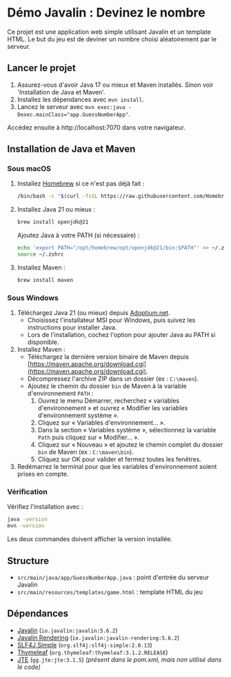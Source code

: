 # Démo Javalin : Devinez le nombre

Ce projet est une application web simple utilisant Javalin et un template HTML. Le but du jeu est de deviner un nombre choisi aléatoirement par le serveur.

## Lancer le projet

1. Assurez-vous d'avoir Java 17 ou mieux et Maven installés. Sinon voir 'Installation de Java et Maven'.
2. Installez les dépendances avec `mvn install`.
3. Lancez le serveur avec `mvn exec:java -Dexec.mainClass="app.GuessNumberApp"`.

Accédez ensuite à http://localhost:7070 dans votre navigateur.

## Installation de Java et Maven

### Sous macOS

1. Installez [Homebrew](https://brew.sh/) si ce n'est pas déjà fait :
   ```sh
   /bin/bash -c "$(curl -fsSL https://raw.githubusercontent.com/Homebrew/install/HEAD/install.sh)"
   ```
2. Installez Java 21 ou mieux :
   ```sh
   brew install openjdk@21
   ```
   Ajoutez Java à votre PATH (si nécessaire) :
   ```sh
   echo 'export PATH="/opt/homebrew/opt/openjdk@21/bin:$PATH"' >> ~/.zshrc
   source ~/.zshrc
   ```
3. Installez Maven :
   ```sh
   brew install maven
   ```

### Sous Windows

1. Téléchargez Java 21 (ou mieux) depuis [Adoptium.net](https://adoptium.net/fr/temurin/releases/).
   - Choisissez l'installateur MSI pour Windows, puis suivez les instructions pour installer Java.
   - Lors de l'installation, cochez l'option pour ajouter Java au PATH si disponible.
2. Installez Maven :
   - Téléchargez la dernière version binaire de Maven depuis [https://maven.apache.org/download.cgi](https://maven.apache.org/download.cgi).
   - Décompressez l'archive ZIP dans un dossier (ex : `C:\maven`).
   - Ajoutez le chemin du dossier `bin` de Maven à la variable d'environnement `PATH` :
     1. Ouvrez le menu Démarrer, recherchez « variables d'environnement » et ouvrez « Modifier les variables d'environnement système ».
     2. Cliquez sur « Variables d'environnement… ».
     3. Dans la section « Variables système », sélectionnez la variable `Path` puis cliquez sur « Modifier… ».
     4. Cliquez sur « Nouveau » et ajoutez le chemin complet du dossier `bin` de Maven (ex : `C:\maven\bin`).
     5. Cliquez sur OK pour valider et fermez toutes les fenêtres.
3. Redémarrez le terminal pour que les variables d'environnement soient prises en compte.

### Vérification

Vérifiez l'installation avec :
```sh
java -version
mvn -version
```
Les deux commandes doivent afficher la version installée.

## Structure
- `src/main/java/app/GuessNumberApp.java` : point d'entrée du serveur Javalin
- `src/main/resources/templates/game.html` : template HTML du jeu

## Dépendances
- [Javalin](https://javalin.io/) (`io.javalin:javalin:5.6.2`)
- [Javalin Rendering](https://javalin.io/documentation#templates) (`io.javalin:javalin-rendering:5.6.2`)
- [SLF4J Simple](http://www.slf4j.org/) (`org.slf4j:slf4j-simple:2.0.13`)
- [Thymeleaf](https://www.thymeleaf.org/) (`org.thymeleaf:thymeleaf:3.1.2.RELEASE`)
- [JTE](https://jte.gg/) (`gg.jte:jte:3.1.5`) *(présent dans le pom.xml, mais non utilisé dans le code)*

